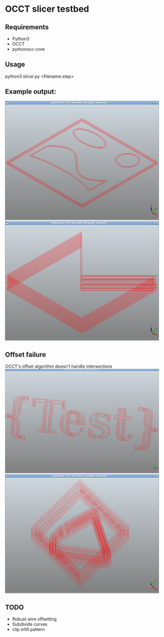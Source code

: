 # OCCT slicer testbed

## Requirements
- Python3
- OCCT
- pythonocc-core

## Usage
python3 slicer.py <filename.step>

## Example output:
![curve test](res/img/curve_test.png)
![concave test](res/img/concave_test.png)

## Offset failure
OCCT's offset algorithm doesn't handle intersections
![](res/img/failure_1.png)
![](res/img/failure_2.png)

## TODO
- Robust wire offsetting
- Subdivide curves
- clip infill pattern